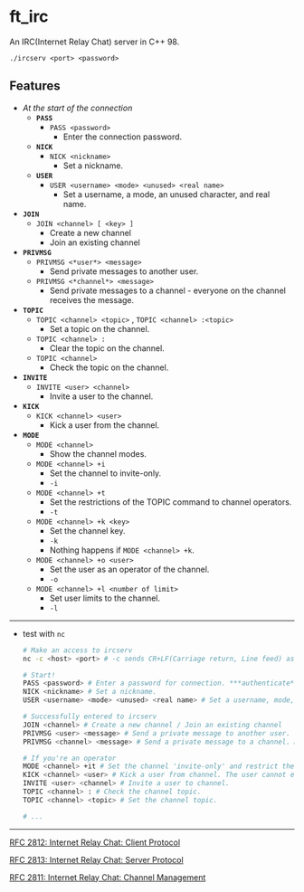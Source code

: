 # ft_irc
An IRC(Internet Relay Chat) server in C++ 98.

`./ircserv <port> <password>`

## Features
- *At the start of the connection*
    - **`PASS`**
        - `PASS <password>`
            - Enter the connection password.
    - **`NICK`**
        - `NICK <nickname>`
            - Set a nickname.
    - **`USER`**
        - `USER <username> <mode> <unused> <real name>`
            - Set a username, a mode, an unused character, and real name.
- **`JOIN`**
    - `JOIN <channel> [ <key> ]`
        - Create a new channel
        - Join an existing channel
- **`PRIVMSG`**
    - `PRIVMSG <*user*> <message>`
        - Send private messages to another user.
    - `PRIVMSG <*channel*> <message>`
        - Send private messages to a channel - everyone on the channel receives the message.
- **`TOPIC`**
    - `TOPIC <channel> <topic>` , `TOPIC <channel> :<topic>`
        - Set a topic on the channel.
    - `TOPIC <channel> :`
        - Clear the topic on the channel.
    - `TOPIC <channel>`
        - Check the topic on the channel.
- **`INVITE`**
    - `INVITE <user> <channel>`
        - Invite a user to the channel.
- **`KICK`**
    - `KICK <channel> <user>`
        - Kick a user from the channel.
- **`MODE`**
    - `MODE <channel>`
        - Show the channel modes.
    - `MODE <channel> +i`
        - Set the channel to invite-only.
        - `-i`
    - `MODE <channel> +t`
        - Set the restrictions of the TOPIC command to channel operators.
        - `-t`
    - `MODE <channel> +k <key>`
        - Set the channel key.
        - `-k`
        - Nothing happens if `MODE <channel> +k`.
    - `MODE <channel> +o <user>`
        - Set the user as an operator of the channel.
        - `-o`
    - `MODE <channel> +l <number of limit>`
        - Set user limits to the channel.
        - `-l`

---

- test with `nc`
    
    ```bash
    # Make an access to ircserv
    nc -c <host> <port> # -c sends CR+LF(Carriage return, Line feed) as line ending
    
    # Start!
    PASS <password> # Enter a password for connection. ***authenticate***
    NICK <nickname> # Set a nickname.
    USER <username> <mode> <unused> <real name> # Set a username, mode, any character, and real name
    
    # Successfully entered to ircserv
    JOIN <channel> # Create a new channel / Join an existing channel
    PRIVMSG <user> <message> # Send a private message to another user.
    PRIVMSG <channel> <message> # Send a private message to a channel. Must be forwarded to every other client that joined the channel.
    
    # If you're an operator
    MODE <channel> +it # Set the channel 'invite-only' and restrict the TOPIC command to channel operators
    KICK <channel> <user> # Kick a user from channel. The user cannot enter to channel unless being invited.
    INVITE <user> <channel> # Invite a user to channel.
    TOPIC <channel> : # Check the channel topic.
    TOPIC <channel> <topic> # Set the channel topic.
    
    # ...
    ```
    

---

[RFC 2812: Internet Relay Chat: Client Protocol](https://datatracker.ietf.org/doc/html/rfc2812#section-3)

[RFC 2813: Internet Relay Chat: Server Protocol](https://datatracker.ietf.org/doc/html/rfc2813)

[RFC 2811: Internet Relay Chat: Channel Management](https://datatracker.ietf.org/doc/html/rfc2811)
